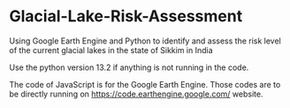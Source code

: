 # Glacial-Lake-Risk-Assessment
Using Google Earth Engine and Python to identify and assess the risk level of the current glacial lakes in the state of Sikkim in India


Use the python version 13.2 if anything is not running in the code.

The code of JavaScript is for the Google Earth Engine. Those codes are to be directly running on https://code.earthengine.google.com/ website.
